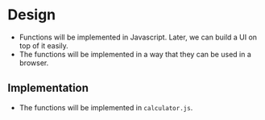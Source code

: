 # Design

- Functions will be implemented in Javascript. Later, we can build a UI on top of it easily.
- The functions will be implemented in a way that they can be used in a browser.

## Implementation

- The functions will be implemented in `calculator.js`.
